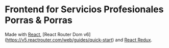 # Frontend for Servicios Profesionales Porras & Porras

Made with [React](https://reactjs.org/), [React Router Dom v6] (https://v5.reactrouter.com/web/guides/quick-start) and [React Redux](https://redux.js.org/).
